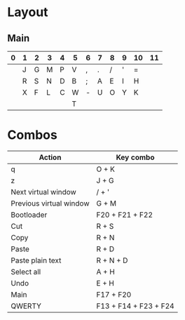 # Layout

## Main
| 0 | 1 | 2 | 3 | 4 | 5 | 6 | 7 | 8 | 9 | 10 | 11 |
|------|------|------|------|------|------|------|------|------|-------|------|-----|
|| J | G | M | P | V | , | . | / | ' | = |
|| R | S | N | D | B | ; | A | E | I | H |
|| X | F | L | C | W | - | U | O | Y | K |
|| |  |  | | T |  |  |  |  |  |

# Combos

| Action | Key combo |
| --- | --- |
| q | O + K |
| z | J + G |
| Next virtual window | / + ' |
| Previous virtual window | G + M |
| Bootloader | F20 + F21 + F22 |
| Cut | R + S |
| Copy | R + N |
| Paste | R + D |
| Paste plain text | R + N + D |
| Select all | A + H |
| Undo | E + H |
| Main | F17 + F20 |
| QWERTY | F13 + F14 + F23 + F24 |
